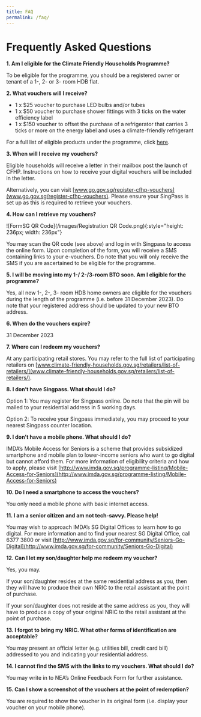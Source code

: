 ```yaml
---
title: FAQ
permalink: /faq/
---
```


# Frequently Asked Questions

**1. Am I eligible for the Climate Friendly Households Programme?**

To be eligible for the programme, you should be a registered owner or tenant of a 1-, 2- or 3- room HDB flat.

**2.	What vouchers will I receive?**

- 1 x $25 voucher to purchase LED bulbs and/or tubes
- 1 x $50 voucher to purchase shower fittings with 3 ticks on the water efficiency label
- 1 x $150 voucher to offset the purchase of a refrigerator that carries 3 ticks or more on the energy label and uses a climate-friendly refrigerant

For a full list of eligible products under the programme, click [here](www.climate-friendly-households.gov.sg/retailers/eligible-products/).

**3.	When will I receive my vouchers?**

Eligible households will receive a letter in their mailbox post the launch of CFHP. Instructions on how to receive your digital vouchers will be included in the letter.

Alternatively, you can visit [www.go.gov.sg/register-cfhp-vouchers](www.go.gov.sg/register-cfhp-vouchers). Please ensure your SingPass is set up as this is required to retrieve your vouchers.

**4.	How can I retrieve my vouchers?**

![FormSG QR Code](/images/Registration QR Code.png){:style="height: 236px; width: 236px"}

You may scan the QR code (see above) and log in with Singpass to access the online form. Upon completion of the form, you will receive a SMS containing links to your e-vouchers. Do note that you will only receive the SMS if you are ascertained to be eligible for the programme.

**5.	I will be moving into my 1-/ 2-/3-room BTO soon. Am I eligible for the programme?**

Yes, all new 1-, 2-, 3- room HDB home owners are eligible for the vouchers during the length of the programme (i.e. before 31 December 2023). Do note that your registered address should be updated to your new BTO address.

**6.	When do the vouchers expire?**

31 December 2023


**7.	Where can I redeem my vouchers?**

At any participating retail stores. You may refer to the full list of participating retailers on [www.climate-friendly-households.gov.sg/retailers/list-of-retailers/](www.climate-friendly-households.gov.sg/retailers/list-of-retailers/).

**8.	I don’t have Singpass. What should I do?**

Option 1: You may register for Singpass online. Do note that the pin will be mailed to your residential address in 5 working days.

Option 2: To receive your Singpass immediately, you may proceed to your nearest Singpass counter location. 

**9.	I don’t have a mobile phone. What should I do?**

IMDA’s Mobile Access for Seniors is a scheme that provides subsidized smartphone and mobile plan to lower-income seniors who want to go digital but cannot afford them. For more information of eligibility criteria and how to apply, please visit [http://www.imda.gov.sg/programme-listing/Mobile-Access-for-Seniors](http://www.imda.gov.sg/programme-listing/Mobile-Access-for-Seniors)

**10.	Do I need a smartphone to access the vouchers?**

You only need a mobile phone with basic internet access.

**11.	I am a senior citizen and am not tech-savvy. Please help!**

You may wish to approach IMDA’s SG Digital Offices to learn how to go digital. For more information and to find your nearest SG Digital Office, call 6377 3800 or visit [http://www.imda.gov.sg/for-community/Seniors-Go-Digital](http://www.imda.gov.sg/for-community/Seniors-Go-Digital)

**12.	Can I let my son/daughter help me redeem my voucher?**

Yes, you may. 

If your son/daughter resides at the same residential address as you, then they will have to produce their own NRIC to the retail assistant at the point of purchase.

If your son/daughter does not reside at the same address as you, they will have to produce a copy of your original NRIC to the retail assistant at the point of purchase.

**13.	I forgot to bring my NRIC. What other forms of identification are acceptable?**

You may present an official letter (e.g. utilities bill, credit card bill) addressed to you and indicating your residential address.

**14.	I cannot find the SMS with the links to my vouchers. What should I do?**

You may write in to NEA’s Online Feedback Form for further assistance.

**15.	Can I show a screenshot of the vouchers at the point of redemption?**

You are required to show the voucher in its original form (i.e. display your voucher on your mobile phone). 
